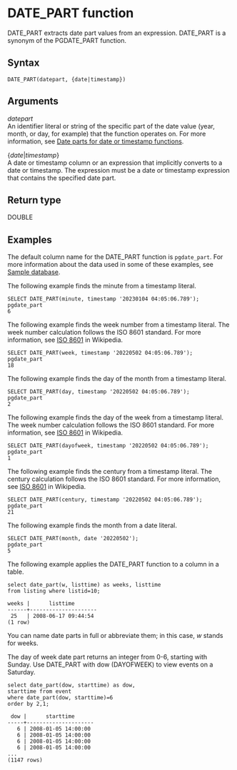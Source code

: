 # DATE\_PART function<a name="r_DATE_PART_function"></a>

DATE\_PART extracts date part values from an expression\. DATE\_PART is a synonym of the PGDATE\_PART function\. 

## Syntax<a name="r_DATE_PART_function-synopsis"></a>

```
DATE_PART(datepart, {date|timestamp})
```

## Arguments<a name="r_DATE_PART_function-arguments"></a>

 *datepart*   
An identifier literal or string of the specific part of the date value \(year, month, or day, for example\) that the function operates on\. For more information, see [Date parts for date or timestamp functions](r_Dateparts_for_datetime_functions.md)\. 

\{*date*\|*timestamp*\}  
A date or timestamp column or an expression that implicitly converts to a date or timestamp\. The expression must be a date or timestamp expression that contains the specified date part\. 

## Return type<a name="r_DATE_PART_function-return-type"></a>

DOUBLE

## Examples<a name="r_DATE_PART_function-examples"></a>

The default column name for the DATE\_PART function is `pgdate_part`\. For more information about the data used in some of these examples, see [Sample database](c_sampledb.md)\.

The following example finds the minute from a timestamp literal\. 

```
SELECT DATE_PART(minute, timestamp '20230104 04:05:06.789');
pgdate_part
6
```

The following example finds the week number from a timestamp literal\. The week number calculation follows the ISO 8601 standard\. For more information, see [ISO 8601](https://en.wikipedia.org/wiki/ISO_8601) in Wikipedia\.

```
SELECT DATE_PART(week, timestamp '20220502 04:05:06.789');
pgdate_part
18
```

The following example finds the day of the month from a timestamp literal\.

```
SELECT DATE_PART(day, timestamp '20220502 04:05:06.789');
pgdate_part
2
```

The following example finds the day of the week from a timestamp literal\. The week number calculation follows the ISO 8601 standard\. For more information, see [ISO 8601](https://en.wikipedia.org/wiki/ISO_8601) in Wikipedia\.

```
SELECT DATE_PART(dayofweek, timestamp '20220502 04:05:06.789');
pgdate_part
1
```

The following example finds the century from a timestamp literal\. The century calculation follows the ISO 8601 standard\. For more information, see [ISO 8601](https://en.wikipedia.org/wiki/ISO_8601) in Wikipedia\.

```
SELECT DATE_PART(century, timestamp '20220502 04:05:06.789');
pgdate_part
21
```

The following example finds the month from a date literal\. 

```
SELECT DATE_PART(month, date '20220502');
pgdate_part
5
```

The following example applies the DATE\_PART function to a column in a table\. 

```
select date_part(w, listtime) as weeks, listtime
from listing where listid=10;

weeks |      listtime
------+---------------------
 25   | 2008-06-17 09:44:54
(1 row)
```

You can name date parts in full or abbreviate them; in this case, *w* stands for weeks\. 

The day of week date part returns an integer from 0\-6, starting with Sunday\. Use DATE\_PART with dow \(DAYOFWEEK\) to view events on a Saturday\. 

```
select date_part(dow, starttime) as dow,
starttime from event
where date_part(dow, starttime)=6
order by 2,1;

 dow |      starttime
-----+---------------------
   6 | 2008-01-05 14:00:00
   6 | 2008-01-05 14:00:00
   6 | 2008-01-05 14:00:00
   6 | 2008-01-05 14:00:00
...
(1147 rows)
```
